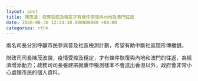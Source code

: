```yaml
---
layout: post
title: 陳茂波：疫情受控及穩定才有條件恢復與內地及澳門往返
date: 2020-08-30 12:24:30.000000000 +08:00
categories: rthk
---
```


兩名司長分別呼籲巿民參與普及社區檢測計劃，希望有助中斷社區隱形傳播鏈。

財政司司長陳茂波說，疫情受控及穩定，才有條件恢復與內地和澳門的往返，為經濟增添動力；政務司司長張建宗就重申檢測樣本不會送出香港以外，政府會非常小心處理市民的個人資料。
